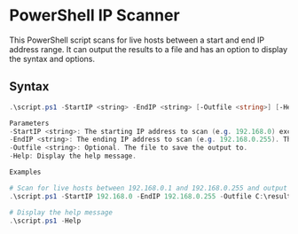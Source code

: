 # PowerShell IP Scanner

This PowerShell script scans for live hosts between a start and end IP address range. It can output the results to a file and has an option to display the syntax and options.

## Syntax

```powershell
.\script.ps1 -StartIP <string> -EndIP <string> [-Outfile <string>] [-Help]

Parameters
-StartIP <string>: The starting IP address to scan (e.g. 192.168.0) excluding 4th octet. This parameter is mandatory.
-EndIP <string>: The ending IP address to scan (e.g. 192.168.0.255). This parameter is mandatory.
-Outfile <string>: Optional. The file to save the output to.
-Help: Display the help message.

Examples

# Scan for live hosts between 192.168.0.1 and 192.168.0.255 and output results to a file
.\script.ps1 -StartIP 192.168.0 -EndIP 192.168.0.255 -Outfile C:\results.txt

# Display the help message
.\script.ps1 -Help

